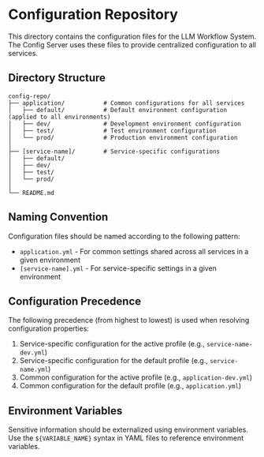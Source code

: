 # Configuration Repository

This directory contains the configuration files for the LLM Workflow System. The Config Server uses these files to provide centralized configuration to all services.

## Directory Structure

```
config-repo/
├── application/           # Common configurations for all services
│   ├── default/           # Default environment configuration (applied to all environments)
│   ├── dev/               # Development environment configuration
│   ├── test/              # Test environment configuration
│   └── prod/              # Production environment configuration
│
├── [service-name]/        # Service-specific configurations
│   ├── default/
│   ├── dev/
│   ├── test/
│   └── prod/
│
└── README.md
```

## Naming Convention

Configuration files should be named according to the following pattern:

- `application.yml` - For common settings shared across all services in a given environment
- `[service-name].yml` - For service-specific settings in a given environment

## Configuration Precedence

The following precedence (from highest to lowest) is used when resolving configuration properties:

1. Service-specific configuration for the active profile (e.g., `service-name-dev.yml`)
2. Service-specific configuration for the default profile (e.g., `service-name.yml`)
3. Common configuration for the active profile (e.g., `application-dev.yml`)
4. Common configuration for the default profile (e.g., `application.yml`)

## Environment Variables

Sensitive information should be externalized using environment variables. Use the `${VARIABLE_NAME}` syntax in YAML files to reference environment variables.
